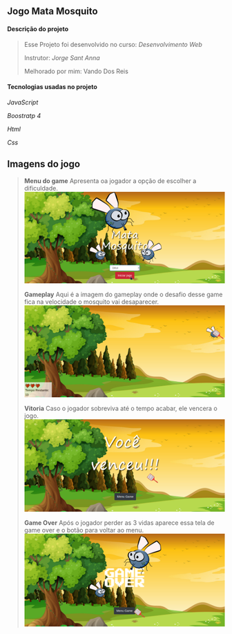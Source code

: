 ## Jogo Mata Mosquito

#### Descrição do projeto
> Esse Projeto foi desenvolvido no curso: _Desenvolvimento Web_
>
> Instrutor: _Jorge Sant Anna_
>
> Melhorado por mim: Vando Dos Reis

#### Tecnologias usadas no projeto
_JavaScript_

_Boostratp 4_

_Html_

_Css_

## Imagens do jogo

>__Menu do game__
> Apresenta oa jogador a opção de escolher a dificuldade.
>![Menu](imagensDoJogo/paginaMenu.png)
>
>__Gameplay__
> Aqui é a imagem do gameplay onde o desafio desse game fica na velocidade o mosquito vai desaparecer.
>![gameplay](imagensDoJogo/mataMosquito.png)
>
>__Vitoria__
> Caso o jogador sobreviva até o tempo acabar, ele vencera o jogo.
>![vitoria](imagensDoJogo/vitoria.png)
>
>__Game Over__
> Após o jogador perder as 3 vidas aparece essa tela de game over e o botão para voltar ao menu.
>![Over](imagensDoJogo/gameOver.png)
